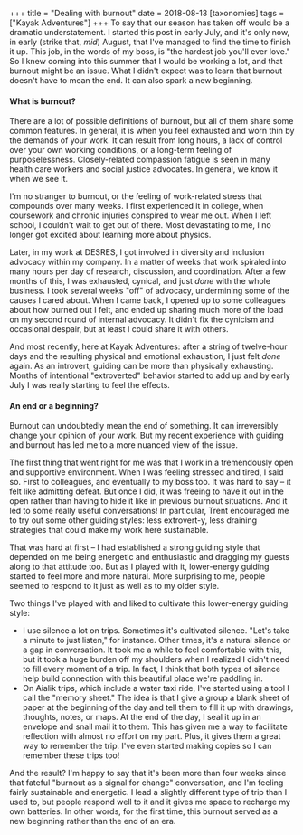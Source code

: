 +++
title = "Dealing with burnout"
date = 2018-08-13
[taxonomies]
tags = ["Kayak Adventures"]
+++
To say that our season has taken off would be a dramatic understatement. I started this post in early July, and it's only now, in early (strike that, _mid_) August, that I've managed to find the time to finish it up. This job, in the words of my boss, is "the hardest job you'll ever love." So I knew coming into this summer that I would be working a lot, and that burnout might be an issue. What I didn't expect was to learn that burnout doesn't have to mean the end. It can also spark a new beginning.

#### What is burnout?

There are a lot of possible definitions of burnout, but all of them share some common features. In general, it is when you feel exhausted and worn thin by the demands of your work. It can result from long hours, a lack of control over your own working conditions, or a long-term feeling of purposelessness. Closely-related compassion fatigue is seen in many health care workers and social justice advocates. In general, we know it when we see it.

I'm no stranger to burnout, or the feeling of work-related stress that compounds over many weeks. I first experienced it in college, when coursework and chronic injuries conspired to wear me out. When I left school, I couldn't wait to get out of there. Most devastating to me, I no longer got excited about learning more about physics.

Later, in my work at DESRES, I got involved in diversity and inclusion advocacy within my company. In a matter of weeks that work spiraled into many hours per day of research, discussion, and coordination. After a few months of this, I was exhausted, cynical, and just _done_ with the whole business. I took several weeks "off" of advocacy, undermining some of the causes I cared about. When I came back, I opened up to some colleagues about how burned out I felt, and ended up sharing much more of the load on my second round of internal advocacy. It didn't fix the cynicism and occasional despair, but at least I could share it with others.

And most recently, here at Kayak Adventures: after a string of twelve-hour days and the resulting physical and emotional exhaustion, I just felt _done_ again. As an introvert, guiding can be more than physically exhausting. Months of intentional "extroverted" behavior started to add up and by early July I was really starting to feel the effects.

#### An end or a beginning?

Burnout can undoubtedly mean the end of something. It can irreversibly change your opinion of your work. But my recent experience with guiding and burnout has led me to a more nuanced view of the issue.

The first thing that went right for me was that I work in a tremendously open and supportive environment. When I was feeling stressed and tired, I said so. First to colleagues, and eventually to my boss too. It was hard to say – it felt like admitting defeat. But once I did, it was freeing to have it out in the open rather than having to hide it like in previous burnout situations. And it led to some really useful conversations! In particular, Trent encouraged me to try out some other guiding styles: less extrovert-y, less draining strategies that could make my work here sustainable.

That was hard at first – I had established a strong guiding style that depended on me being energetic and enthusiastic and dragging my guests along to that attitude too. But as I played with it, lower-energy guiding started to feel more and more natural. More surprising to me, people seemed to respond to it just as well as to my older style.

Two things I've played with and liked to cultivate this lower-energy guiding style:

- I use silence a lot on trips. Sometimes it's cultivated silence. "Let's take a minute to just listen," for instance. Other times, it's a natural silence or a gap in conversation. It took me a while to feel comfortable with this, but it took a huge burden off my shoulders when I realized I didn't need to fill every moment of a trip. In fact, I think that both types of silence help build connection with this beautiful place we're paddling in.
- On Aialik trips, which include a water taxi ride, I've started using a tool I call the "memory sheet." The idea is that I give a group a blank sheet of paper at the beginning of the day and tell them to fill it up with drawings, thoughts, notes, or maps. At the end of the day, I seal it up in an envelope and snail mail it to them. This has given me a way to facilitate reflection with almost no effort on my part. Plus, it gives them a great way to remember the trip. I've even started making copies so I can remember these trips too!

And the result? I'm happy to say that it's been more than four weeks since that fateful "burnout as a signal for change" conversation, and I'm feeling fairly sustainable and energetic. I lead a slightly different type of trip than I used to, but people respond well to it and it gives me space to recharge my own batteries. In other words, for the first time, this burnout served as a new beginning rather than the end of an era.
